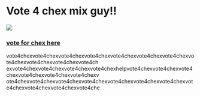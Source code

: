 <!DOCTYPE html>
<html>
  <head>
    <meta charset="utf-8">
    <meta name="viewport" content="width=device-width">
    <title>Vote4Chex</title>
    <link href="style.css" rel="stylesheet" type="text/css" />
  </head>
  <body>
    <h1>Vote 4 chex mix guy!! </h1>
    <img src = "Screen_Shot_2023-06-06_at_1.18.36_AM-removebg-preview (1).png"
      <style h1{text-align: right;}</style> 
<h3><a href="https://docs.google.com/presentation/d/1ZxBUJ6wbwFytIVovjMi4UIpUYYPkBiyVVUvD4gGFGF8/edit?pli=1#slide=id.g277d3c54182_0_15"> vote for chex here </a></h3>
vote4chexvote4chexvote4chexvote4chexvote4chexvote4chexvote4chexvote4chexvote4chexvote4chexvote4ch<br>exvote4chexvote4chexvote4chexvote4chexhelpvote4chexvote4chexvote4chexvote4chexvote4chexvote4chexv<br>ote4chexvote4chexvote4chexvote4chexvote4chexvote4chexvote4chexvote4chexvote4chexvote4chexvote4che
  </body>
</html>
